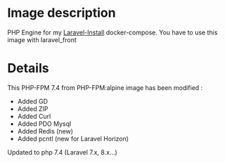 # Image description

PHP Engine for my [Laravel-Install](https://github.com/evoliatis/Laravel-Install) docker-compose. You have to use this image with laravel_front

# Details

This PHP-FPM 7.4 from PHP-FPM:alpine image has been modified :

- Added GD
- Added ZIP
- Added Curl
- Added PDO Mysql
- Added Redis (new)
- Added pcntl (new for Laravel Horizon)

Updated to php 7.4 (Laravel 7.x, 8.x...)